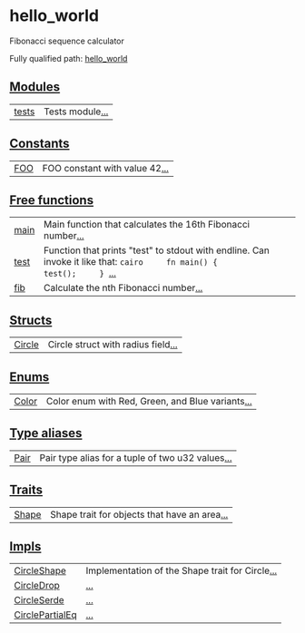 # hello_world

Fibonacci sequence calculator

Fully qualified path: [hello_world](./hello_world.md)


[Modules](./hello_world-modules.md)
 ---
| | |
|:---|:---|
| [tests](./hello_world-tests.md) | Tests module[...](./hello_world-tests.md) |

[Constants](./hello_world-constants.md)
 ---
| | |
|:---|:---|
| [FOO](./hello_world-FOO.md) | FOO constant with value 42[...](./hello_world-FOO.md) |

[Free functions](./hello_world-free_functions.md)
 ---
| | |
|:---|:---|
| [main](./hello_world-main.md) | Main function that calculates the 16th Fibonacci number[...](./hello_world-main.md) |
| [test](./hello_world-test.md) | Function that prints "test" to stdout with endline. Can invoke it like that:  ```cairo     fn main() {         test();     } ```[...](./hello_world-test.md) |
| [fib](./hello_world-fib.md) | Calculate the nth Fibonacci number[...](./hello_world-fib.md) |

[Structs](./hello_world-structs.md)
 ---
| | |
|:---|:---|
| [Circle](./hello_world-Circle.md) | Circle struct with radius field[...](./hello_world-Circle.md) |

[Enums](./hello_world-enums.md)
 ---
| | |
|:---|:---|
| [Color](./hello_world-Color.md) | Color enum with Red, Green, and Blue variants[...](./hello_world-Color.md) |

[Type aliases](./hello_world-type_aliases.md)
 ---
| | |
|:---|:---|
| [Pair](./hello_world-Pair.md) | Pair type alias for a tuple of two u32 values[...](./hello_world-Pair.md) |

[Traits](./hello_world-traits.md)
 ---
| | |
|:---|:---|
| [Shape](./hello_world-Shape.md) | Shape trait for objects that have an area[...](./hello_world-Shape.md) |

[Impls](./hello_world-impls.md)
 ---
| | |
|:---|:---|
| [CircleShape](./hello_world-CircleShape.md) | Implementation of the Shape trait for Circle[...](./hello_world-CircleShape.md) |
| [CircleDrop](./hello_world-CircleDrop.md) | [...](./hello_world-CircleDrop.md) |
| [CircleSerde](./hello_world-CircleSerde.md) | [...](./hello_world-CircleSerde.md) |
| [CirclePartialEq](./hello_world-CirclePartialEq.md) | [...](./hello_world-CirclePartialEq.md) |
